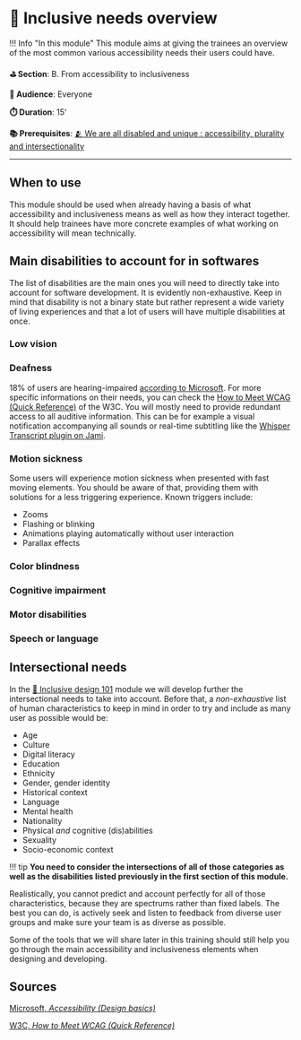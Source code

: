 # 🔭 Inclusive needs overview

!!! Info "In this module"
    This module aims at giving the trainees an overview of the most common various accessibility needs their users could have.

**⛳️ Section**: B. From accessibility to inclusiveness

**👥 Audience**: Everyone

**⏱️ ️Duration**: 15'

**📚 Prerequisites**: [🫂 We are all disabled and unique : accessibility, plurality and intersectionality](B-WDU.md)

---

## When to use

This module should be used when already having a basis of what accessibility and inclusiveness means as well as how they interact together. It should help trainees have more concrete examples of what working on accessibility will mean technically.

## Main disabilities to account for in softwares

The list of disabilities are the main ones you will need to directly take into account for software development. It is evidently non-exhaustive. Keep in mind that disability is not a binary state but rather represent a wide variety of living experiences and that a lot of users will have multiple disabilities at once.

### Low vision

### Deafness

18% of users are hearing-impaired [according to Microsoft](https://learn.microsoft.com/en-us/windows/win32/uxguide/inter-accessibility). For more specific informations on their needs, you can check the [How to Meet WCAG (Quick Reference)](https://www.w3.org/WAI/WCAG22/quickref/#time-based-media) of the W3C. You will mostly need to provide redundant access to all auditive information. This can be for example a visual notification accompanying all sounds or real-time subtitling like the [Whisper Transcript plugin on Jami](https://jami.net/plugins/).

### Motion sickness

Some users will experience motion sickness when presented with fast moving elements. You should be aware of that, providing them with solutions for a less triggering experience. Known triggers include:

- Zooms
- Flashing or blinking
- Animations playing automatically without user interaction
- Parallax effects

### Color blindness

### Cognitive impairment

### Motor disabilities

### Speech or language

## Intersectional needs

In the [🎨 Inclusive design 101](C-IDE.md) module we will develop further the intersectional needs to take into account. Before that, a *non-exhaustive* list of human characteristics to keep in mind in order to try and include as many user as possible would be:

- Age
- Culture
- Digital literacy
- Education
- Ethnicity
- Gender, gender identity
- Historical context
- Language
- Mental health
- Nationality
- Physical *and* cognitive (dis)abilities
- Sexuality
- Socio-economic context

!!! tip
    **You need to consider the intersections of all of those categories as well as the disabilities listed previously in the first section of this module.**

Realistically, you cannot predict and account perfectly for all of those characteristics, because they are spectrums rather than fixed labels. The best you can do, is actively seek and listen to feedback from diverse user groups and make sure your team is as diverse as possible.

Some of the tools that we will share later in this training should still help you go through the main accessibility and inclusiveness elements when designing and developing.

## Sources

[Microsoft, *Accessibility (Design basics)*](https://learn.microsoft.com/en-us/windows/win32/uxguide/inter-accessibility)

[W3C, *How to Meet WCAG (Quick Reference)*](https://www.w3.org/WAI/WCAG22/quickref/#time-based-media)